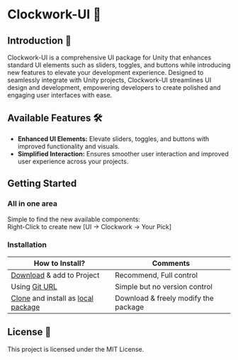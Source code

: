 # Clockwork-UI 🎨

## Introduction 🌟
Clockwork-UI is a comprehensive UI package for Unity that enhances standard UI elements such as sliders, toggles, and buttons while introducing new features to elevate your development experience. Designed to seamlessly integrate with Unity projects, Clockwork-UI streamlines UI design and development, empowering developers to create polished and engaging user interfaces with ease.

## Available Features 🛠️
- **Enhanced UI Elements:** Elevate sliders, toggles, and buttons with improved functionality and visuals.
- **Simplified Interaction:** Ensures smoother user interaction and improved user experience across your projects.

## Getting Started

### All in one area
Simple to find the new available components:  
Right-Click to create new [UI -> Clockwork -> Your Pick]

### Installation
| **How to Install?** | Comments |
| ------------------- | -------- |
| [Download](https://docs.github.com/en/repositories/working-with-files/using-files/downloading-source-code-archives) & add to Project | Recommend, Full control |
| Using [Git URL](https://docs.unity3d.com/Manual/upm-ui-giturl.html) | Simple but no version control |
| [Clone](https://docs.github.com/en/repositories/creating-and-managing-repositories/cloning-a-repository#cloning-a-repository-to-github-desktop) and install as [local package](https://docs.unity3d.com/Manual/upm-ui-local.html) | Download & freely modify the package |

## License 📄
This project is licensed under the MIT License.

